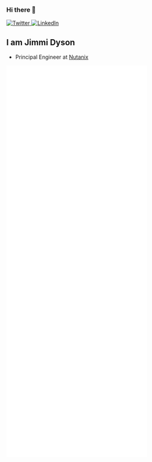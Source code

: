 ### Hi there 👋

<div align="left">
  <a href="https://twitter.com/jimmidyson">
    <img
      src="https://img.shields.io/twitter/follow/jimmidyson?label=Twitter&logo=twitter&style=flat-square&color=1da1f2&logoColor=ffffff"
      alt="Twitter"
    />
  </a>
  <a href="https://www.linkedin.com/in/jimmidyson">
  <img src="https://img.shields.io/badge/LinkedIn-blue?style=flat-square&logo=linkedin&labelColor=blue" alt="LinkedIn">
  </a>
</div>

## I am Jimmi Dyson

- Principal Engineer at [Nutanix](https://www.nutanix.com/)

![Metrics](https://raw.githubusercontent.com/jimmidyson/jimmidyson/github-metrics/github-metrics.svg)
